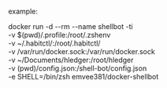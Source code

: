 
example:

docker run  -d --rm --name shellbot -ti \
            -v $(pwd)/.profile:/root/.zshenv \
            -v ~/.habitctl/:/root/.habitctl/  \
            -v /var/run/docker.sock:/var/run/docker.sock \
            -v ~/Documents/hledger:/root/hledger \
            -v (pwd)/config.json:/shell-bot/config.json \
            -e SHELL=/bin/zsh emvee381/docker-shellbot

